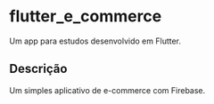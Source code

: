 # flutter_e_commerce

Um app para estudos desenvolvido em Flutter.

## Descrição

Um simples aplicativo de e-commerce com Firebase.
